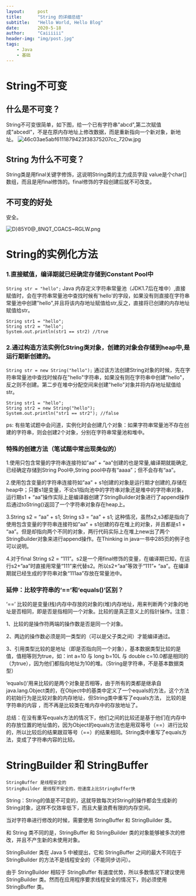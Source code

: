 ```yaml
---
layout:     post
title:      "String 的详细总结"
subtitle:   "Hello World, Hello Blog"
date:       2020-5-18
author:     "Caiiiiii"
header-img: "img/post.jpg"
tags:
    - Java
    - 基础
---
```


# String不可变
## 什么是不可变？
String不可变很简单，如下图，给一个已有字符串"abcd",第二次赋值成"abcedl"，不是在原内存地址上修改数据，而是重新指向一个新对象，新地址。
![46c03ae5abf6111879423f38375207cc_720w.jpg](http://ww1.sinaimg.cn/large/bfd348c6gy1gexu9t49yhj20k006hwek.jpg)

## String 为什么不可变？

String类是用final关键字修饰，这说明String类的主力成员字段 value是个char[]数组，而且是用final修饰的。final修饰的字段创建后就不可改变。

## 不可变的好处
安全。

![D}85Y0@_8NQT_CGACS~RGLW.png](http://ww1.sinaimg.cn/large/bfd348c6gy1gexuinc9i7j20gc0fdmxs.jpg)

# String的实例化方法

### 1.直接赋值，编译期就已经确定存储到Constant Pool中
`String str = "hello";`
Java 内存定义字符串常量池（JDK1.7后在堆中）,直接赋值时，会在字符串常量池中查找时候有'hello'的字段，如果没有则直接在字符串常量池中创建"hello",并且将该内存地址赋值给str,反之，直接将已创建的内存地址赋值给str。
```
String str1 = "hello";
String str2 = "hello";
System.out.println(str1 == str2) //true
```

### 2.通过构造方法实例化String类对象，创建的对象会存储到heap中,是运行期新创建的。
`String str = new String("hello");`
通过该方法创建String对象的时候，先在字符串常量池中查找时候存在"hello"字符串，如果没有则在字符串中创建"hello"，反之则不创建。第二步在堆中分配空间来创建"hello"对象并将内存地址赋值给str。
```
String str1 = "hello";
String str2 = new String("hello");
System.out.println("str1 == str2"); //false
```
ps: 有些笔试题中会问道，实例化时会创建几个对象：如果字符串常量池不存在创建的字符串，则会创建2个对象，分别在字符串常量池和堆中。

### 特殊的创建方法（笔试题中常出现类似的）
1.使用只包含常量的字符串连接符如”aa” + “aa”创建的也是常量,编译期就能确定,已经确定存储到String Pool中,String pool中存有“aaaa”；但不会存有“aa”。

2.使用包含变量的字符串连接符如”aa” + s1创建的对象是运行期才创建的,存储在heap中；只要s1是变量，不论s1指向池中的字符串对象还是堆中的字符串对象，运行期s1 + “aa”操作实际上是编译器创建了StringBuilder对象进行了append操作后通过toString()返回了一个字符串对象存在heap上。

3.String s2 = “aa” + s1; String s3 = “aa” + s1; 这种情况，虽然s2,s3都是指向了使用包含变量的字符串连接符如”aa” + s1创建的存在堆上的对象，并且都是s1 + “aa”。但是却指向两个不同的对象，两行代码实际上在堆上new出了两个StringBuilder对象来进行append操作。在Thinking in java一书中285页的例子也可以说明。

4.对于final String s2 = “111”。s2是一个用final修饰的变量，在编译期已知，在运行s2+”aa”时直接用常量“111”来代替s2。所以s2+”aa”等效于“111”+ “aa”。在编译期就已经生成的字符串对象“111aa”存放在常量池中。

### 延伸：比较字符串的‘==’和‘equals()’区别？

‘==’ 比较的是变量(栈)内存中存放的对象的(堆)内存地址，用来判断两个对象的地址是否相同，即是否是指相同一个对象。比较的是真正意义上的指针操作。注意：

1、比较的是操作符两端的操作数是否是同一个对象。

2、两边的操作数必须是同一类型的（可以是父子类之间）才能编译通过。

3、引用类型比较的是地址（即是否指向同一个对象），基本数据类型比较的是值，值相等则为true，如：int a=10 与 long b=10L 与 double c=10.0都是相同的（为true），因为他们都指向地址为10的堆。（String是字符串，不是基本数据类型）

‘equals()’用来比较的是两个对象是否相等，由于所有的类都是继承自java.lang.Object类的，在Object中的基类中定义了一个equals的方法，这个方法的初始行为是比较对象的内存地址，但String类中重写了equals方法， 比较的是字符串的内容 ，而不再是比较类在堆内存中的存放地址了。

总结：在没有重写equals方法的情况下，他们之间的比较还是基于他们在内存中的存放位置的地址值的，因为Object的equals方法也是用双等号（==）进行比较的，所以比较后的结果跟双等号（==）的结果相同。String类中重写了equals方法，变成了字符串内容的比较。


# StringBuilder 和 StringBuffer
```
StringBuffer 是线程安全的
StringBuilder 是线程不安全的，但速度上比StringBuffer快
```
String：String的值是不可变的，这就导致每次对String的操作都会生成新的String对象，这样不仅效率低下，而且大量浪费有限的内存空间。

当对字符串进行修改的时候，需要使用 StringBuffer 和 StringBuilder 类。

和 String 类不同的是，StringBuffer 和 StringBuilder 类的对象能够被多次的修改，并且不产生新的未使用对象。

StringBuilder 类在 Java 5 中被提出，它和 StringBuffer 之间的最大不同在于 StringBuilder 的方法不是线程安全的（不能同步访问）。

由于 StringBuilder 相较于 StringBuffer 有速度优势，所以多数情况下建议使用 StringBuilder 类。然而在应用程序要求线程安全的情况下，则必须使用 StringBuffer 类。
